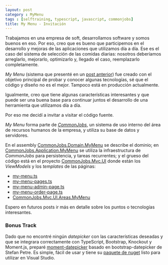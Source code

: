 ```yaml
---
layout: post
category : MyMenu
tags : [selftraining, typescript, javascript, commonjobs]
title: My Menu - Invitación
---
```


Trabajamos en una empresa de soft, desarrollamos software y somos buenos en eso. Por eso, creo que es bueno que participemos en el desarrollo y mejoras de las aplicaciones que utilizamos día a día. Ese es el caso del sistema de selección de las comidas diarias: nosotros deberíamos arreglarlo, mejorarlo, optimizarlo y, llegado el caso, reemplazarlo completamente.

_My Menu_ (sistema que presenté en un [post anterior][]) fue creado con el objetivo principal de probar y conocer algunas tecnologías, sé que el código y diseño no es el mejor. Tampoco está en producción actualmente. 

Igualmente, creo que tiene algunas características interesantes y que puede ser una buena base para continuar juntos el desarrollo de una herramienta que utilizamos día a día.

Por eso me decidí a invitar a visitar el código fuente. 

_My Menu_ forma parte de _[CommonJobs][]_, un sistema de uso interno del área de recursos humanos de la empresa, y utiliza su base de datos y servidores. 

En el assembly [CommonJobs.Domain.MyMenu][] se describe el dominio; en [CommonJobs.Application.MyMenu][] se utiliza la infraestructura de _CommonJobs_ para persistencia, y tareas recurrentes; y el grueso del código está en el proyecto [CommonJobs.Mvc.UI][] donde están los _ViewModels_ y los _templates_ de las páginas:

* [my-menu.ts][]
* [my-menu-pages.ts][]
* [my-menu-admin-page.ts][]
* [my-menu-order-page.ts][]
* [CommonJobs.Mvc.UI.Areas.MyMenu][]

Espero en futuros posts ir más en detalle sobre los puntos o tecnologías interesantes.

### Bonus Track

Dado que no encontré ningún _datepicker_ con las características deseadas y que se integrara correctamente con TypeScript, Bootstrap, Knockout y Moment.js, preparé [moment-datepicker][] basado en bootstrap-datepicker de Stefan Petre. Es simple, fácil de usar y tiene su [paquete de nuget][moment-datepicker-nuget] listo para utilizar en Visual Studio.


[post anterior]: http://makingsensers.wordpress.com/2012/12/26/self-training-my-menu/
[CommonJobs]: http://commonjobs.makingsense.com/documentation
[CommonJobs.Mvc.UI]: https://github.com/CommonJobs/CommonJobs/tree/master/source/CommonJobs/CommonJobs.Mvc.UI
[my-menu.ts]: https://github.com/CommonJobs/CommonJobs/blob/master/source/CommonJobs/CommonJobs.Mvc.UI/Scripts/my-menu.ts
[my-menu-pages.ts]: https://github.com/CommonJobs/CommonJobs/blob/master/source/CommonJobs/CommonJobs.Mvc.UI/Scripts/my-menu-pages.ts
[my-menu-admin-page.ts]: https://github.com/CommonJobs/CommonJobs/blob/master/source/CommonJobs/CommonJobs.Mvc.UI/Scripts/my-menu-admin-page.ts
[my-menu-order-page.ts]: https://github.com/CommonJobs/CommonJobs/blob/master/source/CommonJobs/CommonJobs.Mvc.UI/Scripts/my-menu-order-page.ts
[CommonJobs.Mvc.UI.Areas.MyMenu]: https://github.com/CommonJobs/CommonJobs/tree/master/source/CommonJobs/CommonJobs.Mvc.UI/Areas/MyMenu
[CommonJobs.Domain.MyMenu]: https://github.com/CommonJobs/CommonJobs/tree/master/source/CommonJobs/CommonJobs.Domain.MyMenu
[CommonJobs.Application.MyMenu]: https://github.com/CommonJobs/CommonJobs/tree/master/source/CommonJobs/CommonJobs.Application.MyMenu
[moment-datepicker]: http://makingsense.github.com/moment-datepicker/
[moment-datepicker-nuget]: https://nuget.org/packages/MomentDatepicker